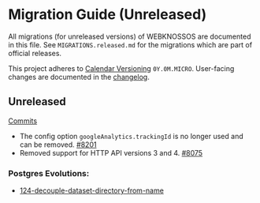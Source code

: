 # Migration Guide (Unreleased)
All migrations (for unreleased versions) of WEBKNOSSOS are documented in this file.
See `MIGRATIONS.released.md` for the migrations which are part of official releases.

This project adheres to [Calendar Versioning](http://calver.org/) `0Y.0M.MICRO`.
User-facing changes are documented in the [changelog](CHANGELOG.released.md).

## Unreleased
[Commits](https://github.com/scalableminds/webknossos/compare/24.11.1...HEAD)

- The config option `googleAnalytics.trackingId` is no longer used and can be removed. [#8201](https://github.com/scalableminds/webknossos/pull/8201)
- Removed support for HTTP API versions 3 and 4. [#8075](https://github.com/scalableminds/webknossos/pull/8075)

### Postgres Evolutions:
- [124-decouple-dataset-directory-from-name](conf/evolutions/124-decouple-dataset-directory-from-name)
